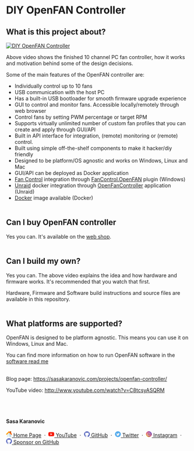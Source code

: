# DIY OpenFAN Controller


## What is this project about?

[![DIY OpenFAN Controller](http://img.youtube.com/vi/C8tcsyASQRM/0.jpg)](http://www.youtube.com/watch?v=C8tcsyASQRM "DIY OpenFAN Controller")

Above video shows the finished 10 channel PC fan controller, how it works and motivation behind some of the design decisions.

Some of the main features of the OpenFAN controller are:

- Individually control up to 10 fans
- USB communication with the host PC
- Has a built-in USB bootloader for smooth firmware upgrade experience
- GUI to control and monitor fans. Accessible locally/remotely through web browser
- Control fans by setting PWM percentage or target RPM
- Supports virtually unlimited number of custom fan profiles that you can create and apply through GUI/API
- Built in API interface for integration, (remote) monitoring or (remote) control.
- Built using simple off-the-shelf components to make it hacker/diy friendly
- Designed to be platform/OS agnostic and works on Windows, Linux and Mac
- GUI/API can be deployed as Docker application
- <a href="https://getfancontrol.com/" target="_blank">Fan Control</a> integration through <a href="https://github.com/SasaKaranovic/FanControl.OpenFan" target="_blank">FanControl.OpenFAN<a/> plugin (Windows)
- <a href="https://unraid.net/community/apps?q=OpenFanController#r" target="_blank">Unraid</a> docker integration through <a href="https://unraid.net/community/apps?q=OpenFanController#r" target="_blank">OpenFanController<a/> application (Unraid)
- <a href="https://github.com/SasaKaranovic/OpenFanController/pkgs/container/openfancontroller" target="_blank">Docker</a> image available (Docker)
<br/><br/>

## Can I buy OpenFAN controller

Yes you can. It's available on the [web shop](https://shop.sasakaranovic.com/products/openfan-pc-fan-controller).
<br/><br/>

## Can I build my own?

Yes you can. The above video explains the idea and how hardware and firmware works. It's recommended that you watch that first.

Hardware, Firmware and Software build instructions and source files are available in this repository.
<br/><br/>


## What platforms are supported?

OpenFAN is designed to be platform agnostic. This means you can use it on Windows, Linux and Mac.

You can find more information on how to run OpenFAN software in the [software read me](Software)
<br><br>

Blog page: https://sasakaranovic.com/projects/openfan-controller/

YouTube video: http://www.youtube.com/watch?v=C8tcsyASQRM


<br/><br/>

#### Sasa Karanovic

<a href="https://sasakaranovic.com/" target="_blank" title="Sasa Karanovic Home Page"><img src="https://raw.githubusercontent.com/SasaKaranovic/common/master/assets/img_home.png" width="16"> Home Page</a> &nbsp;&middot;&nbsp;
<a href="https://youtube.com/c/sasakaranovic" target="_blank" title="Sasa Karanovic on YouTube"><img src="https://raw.githubusercontent.com/SasaKaranovic/common/master/assets/img_youtube.png" width="16"> YouTube</a> &nbsp;&middot;&nbsp;
<a href="https://github.com/sasakaranovic" target="_blank" title="Sasa Karanovic on GitHub"><img src="https://raw.githubusercontent.com/SasaKaranovic/common/master/assets/img_github.png" width="16"> GitHub</a> &nbsp;&middot;&nbsp;
<a href="https://twitter.com/_sasakaranovic_" target="_blank" title="Sasa Karanovic on Twitter"><img src="https://raw.githubusercontent.com/SasaKaranovic/common/master/assets/img_twitter.png" width="16"> Twitter</a> &nbsp;&middot;&nbsp;
<a href="https://instagram.com/_sasakaranovic_" target="_blank" title="Sasa Karanovic on Instagram"><img src="https://raw.githubusercontent.com/SasaKaranovic/common/master/assets/img_instagram.png" width="16"> Instagram</a> &nbsp;&middot;&nbsp;
<a href="https://github.com/sponsors/SasaKaranovic" target="_blank" title="Sponsor on GitHub"><img src="https://raw.githubusercontent.com/SasaKaranovic/common/master/assets/img_github.png" width="16"> Sponsor on GitHub</a>
